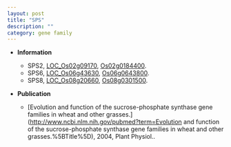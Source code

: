 ```yaml
---
layout: post
title: "SPS"
description: ""
category: gene family
---
```


* **Information**  
    + SPS2, [LOC_Os02g09170](http://rice.uga.edu/cgi-bin/ORF_infopage.cgi?orf=LOC_Os02g09170), [Os02g0184400](http://rapdb.dna.affrc.go.jp/viewer/gbrowse_details/irgsp1?name=Os02g0184400).
    + SPS6, [LOC_Os06g43630](http://rice.uga.edu/cgi-bin/ORF_infopage.cgi?orf=LOC_Os06g43630), [Os06g0643800](http://rapdb.dna.affrc.go.jp/viewer/gbrowse_details/irgsp1?name=Os06g0643800).
    + SPS8, [LOC_Os08g20660](http://rice.uga.edu/cgi-bin/ORF_infopage.cgi?orf=LOC_Os08g20660), [Os08g0301500](http://rapdb.dna.affrc.go.jp/viewer/gbrowse_details/irgsp1?name=Os08g0301500).

* **Publication**  
    + [Evolution and function of the sucrose-phosphate synthase gene families in wheat and other grasses.](http://www.ncbi.nlm.nih.gov/pubmed?term=Evolution and function of the sucrose-phosphate synthase gene families in wheat and other grasses.%5BTitle%5D), 2004, Plant Physiol..


